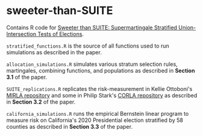 # sweeter-than-SUITE

Contains R code for [Sweeter than SUITE: Supermartingale Stratified
Union-Intersection Tests of Elections](https://arxiv.org/abs/2207.03379). 

`stratified_functions.R` is the source of all functions used to run simulations as described in the paper.



`allocation_simulations.R` simulates various stratum selection rules, martingales, combining functions, and populations as described in 
**Section 3.1** of the paper.

`SUITE_replications.R` replicates the risk-measurement in Kellie Ottoboni's [MIRLA repository](https://github.com/kellieotto/mirla18/blob/master/code/kalamazoo_SUITE.ipynb) 
and some in Philip Stark's [CORLA repository](https://github.com/pbstark/CORLA18/blob/master/code/hybrid-audit-example-1.ipynb) as described in 
**Section 3.2** of the paper.

`california_simulations.R` runs the empirical Bernstein linear program to measure risk on California's 2020 Presidential election stratified by 58 counties
as described in **Section 3.3** of the paper. 
